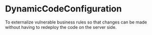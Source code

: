 # DynamicCodeConfiguration
To externalize vulnerable business rules so that changes can be made without having to redeploy the code on the server side.
